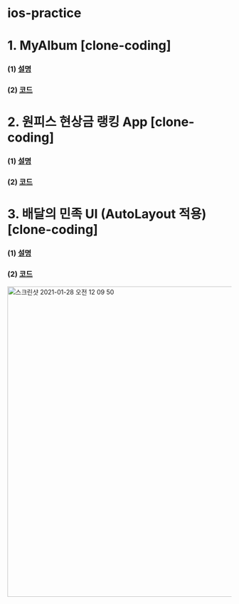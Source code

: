 # ios-practice

# 1. MyAlbum [clone-coding]
### (1) [설명]()
### (2) [코드](https://github.com/CJMIN/ios-clone-project/tree/main/MyAlbum)

# 2. 원피스 현상금 랭킹 App [clone-coding]
### (1) [설명]()
### (2) [코드]()

# 3. 배달의 민족 UI (AutoLayout 적용)[clone-coding]
### (1) [설명]()
### (2) [코드](https://github.com/CJMIN/ios-practice/tree/main/Assignment_01)
<img width="698" alt="스크린샷 2021-01-28 오전 12 09 50" src="https://user-images.githubusercontent.com/46758264/106011132-83d99800-60fd-11eb-9d75-cdd893f11891.png">


